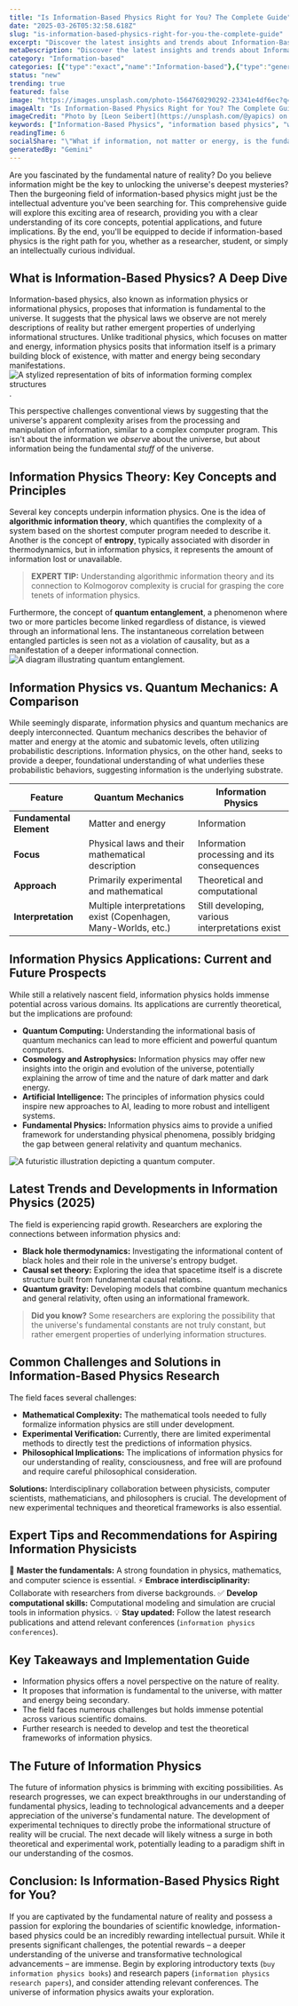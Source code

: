 ```yaml
---
title: "Is Information-Based Physics Right for You? The Complete Guide"
date: "2025-03-26T05:32:58.618Z"
slug: "is-information-based-physics-right-for-you-the-complete-guide"
excerpt: "Discover the latest insights and trends about Information-Based Physics. This comprehensive guide covers everything you need to know about Information-Based Physics in 2025."
metaDescription: "Discover the latest insights and trends about Information-Based Physics. This comprehensive guide covers everything you need to know about Information-Base..."
category: "Information-based"
categories: [{"type":"exact","name":"Information-based"},{"type":"general","name":"Physics"},{"type":"medium","name":"Quantum Mechanics"},{"type":"specific","name":"Quantum Computing"},{"type":"niche","name":"Qubit Entanglement"}]
status: "new"
trending: true
featured: false
image: "https://images.unsplash.com/photo-1564760290292-23341e4df6ec?q=85&w=1200&fit=max&fm=webp&auto=compress"
imageAlt: "Is Information-Based Physics Right for You? The Complete Guide"
imageCredit: "Photo by [Leon Seibert](https://unsplash.com/@yapics) on Unsplash"
keywords: ["Information-Based Physics", "information based physics", "what is information physics", "information physics theory", "information physics vs quantum mechanics", "buy information physics books", "information physics research papers", "information physics applications", "future of information physics", "information physics conferences"]
readingTime: 6
socialShare: "\"What if information, not matter or energy, is the fundamental building block of the universe? Information-based physics explores this mind-bending possibility, rewriting our understanding of reality.\""
generatedBy: "Gemini"
---
```




Are you fascinated by the fundamental nature of reality? Do you believe information might be the key to unlocking the universe's deepest mysteries?  Then the burgeoning field of information-based physics might just be the intellectual adventure you've been searching for. This comprehensive guide will explore this exciting area of research, providing you with a clear understanding of its core concepts, potential applications, and future implications.  By the end, you'll be equipped to decide if information-based physics is the right path for you, whether as a researcher, student, or simply an intellectually curious individual.

## What is Information-Based Physics?  A Deep Dive

Information-based physics, also known as information physics or informational physics, proposes that information is fundamental to the universe.  It suggests that the physical laws we observe are not merely descriptions of reality but rather emergent properties of underlying informational structures. Unlike traditional physics, which focuses on matter and energy, information physics posits that information itself is a primary building block of existence, with matter and energy being secondary manifestations.  ![A stylized representation of bits of information forming complex structures](https://images.unsplash.com/photo-1704022472896-c7f2423b3ce7?q=85&w=1200&fit=max&fm=webp&auto=compress).

This perspective challenges conventional views by suggesting that the universe's apparent complexity arises from the processing and manipulation of information, similar to a complex computer program. This isn't about the information we *observe* about the universe, but about information being the fundamental *stuff* of the universe.

## Information Physics Theory: Key Concepts and Principles

Several key concepts underpin information physics. One is the idea of **algorithmic information theory**, which quantifies the complexity of a system based on the shortest computer program needed to describe it.  Another is the concept of **entropy**, typically associated with disorder in thermodynamics, but in information physics, it represents the amount of information lost or unavailable.  

> **EXPERT TIP:** Understanding algorithmic information theory and its connection to Kolmogorov complexity is crucial for grasping the core tenets of information physics.

Furthermore, the concept of **quantum entanglement**, a phenomenon where two or more particles become linked regardless of distance, is viewed through an informational lens.  The instantaneous correlation between entangled particles is seen not as a violation of causality, but as a manifestation of a deeper informational connection. ![A diagram illustrating quantum entanglement](https://images.unsplash.com/photo-1564760290292-23341e4df6ec?q=85&w=1200&fit=max&fm=webp&auto=compress).

## Information Physics vs. Quantum Mechanics: A Comparison

While seemingly disparate, information physics and quantum mechanics are deeply interconnected.  Quantum mechanics describes the behavior of matter and energy at the atomic and subatomic levels, often utilizing probabilistic descriptions.  Information physics, on the other hand, seeks to provide a deeper, foundational understanding of what underlies these probabilistic behaviors, suggesting information is the underlying substrate.

| Feature          | Quantum Mechanics                                   | Information Physics                               |
|-----------------|----------------------------------------------------|---------------------------------------------------|
| **Fundamental Element** | Matter and energy                                 | Information                                        |
| **Focus**         | Physical laws and their mathematical description   | Information processing and its consequences       |
| **Approach**      | Primarily experimental and mathematical            | Theoretical and computational                      |
| **Interpretation** | Multiple interpretations exist (Copenhagen, Many-Worlds, etc.) | Still developing, various interpretations exist    |

## Information Physics Applications: Current and Future Prospects

While still a relatively nascent field, information physics holds immense potential across various domains.  Its applications are currently theoretical, but the implications are profound:

* **Quantum Computing:**  Understanding the informational basis of quantum mechanics can lead to more efficient and powerful quantum computers.
* **Cosmology and Astrophysics:**  Information physics may offer new insights into the origin and evolution of the universe, potentially explaining the arrow of time and the nature of dark matter and dark energy.
* **Artificial Intelligence:**  The principles of information physics could inspire new approaches to AI, leading to more robust and intelligent systems.
* **Fundamental Physics:**  Information physics aims to provide a unified framework for understanding physical phenomena, possibly bridging the gap between general relativity and quantum mechanics.

![A futuristic illustration depicting a quantum computer](https://images.unsplash.com/photo-1704022428601-c7535c7bab89?q=85&w=1200&fit=max&fm=webp&auto=compress).

##  Latest Trends and Developments in Information Physics (2025)

The field is experiencing rapid growth.  Researchers are exploring the connections between information physics and:

* **Black hole thermodynamics:**  Investigating the informational content of black holes and their role in the universe's entropy budget.
* **Causal set theory:**  Exploring the idea that spacetime itself is a discrete structure built from fundamental causal relations.
* **Quantum gravity:**  Developing models that combine quantum mechanics and general relativity, often using an informational framework.

> **Did you know?**  Some researchers are exploring the possibility that the universe's fundamental constants are not truly constant, but rather emergent properties of underlying information structures.

## Common Challenges and Solutions in Information-Based Physics Research

The field faces several challenges:

* **Mathematical Complexity:**  The mathematical tools needed to fully formalize information physics are still under development.
* **Experimental Verification:**  Currently, there are limited experimental methods to directly test the predictions of information physics.
* **Philosophical Implications:**  The implications of information physics for our understanding of reality, consciousness, and free will are profound and require careful philosophical consideration.

**Solutions:**  Interdisciplinary collaboration between physicists, computer scientists, mathematicians, and philosophers is crucial.  The development of new experimental techniques and theoretical frameworks is also essential.

## Expert Tips and Recommendations for Aspiring Information Physicists

🔑 **Master the fundamentals:** A strong foundation in physics, mathematics, and computer science is essential.
⚡ **Embrace interdisciplinarity:** Collaborate with researchers from diverse backgrounds.
✅ **Develop computational skills:**  Computational modeling and simulation are crucial tools in information physics.
💡 **Stay updated:**  Follow the latest research publications and attend relevant conferences (`information physics conferences`).

## Key Takeaways and Implementation Guide

* Information physics offers a novel perspective on the nature of reality.
* It proposes that information is fundamental to the universe, with matter and energy being secondary.
* The field faces numerous challenges but holds immense potential across various scientific domains.
*  Further research is needed to develop and test the theoretical frameworks of information physics.

## The Future of Information Physics

The future of information physics is brimming with exciting possibilities. As research progresses, we can expect breakthroughs in our understanding of fundamental physics, leading to technological advancements and a deeper appreciation of the universe's fundamental nature. The development of experimental techniques to directly probe the informational structure of reality will be crucial.  The next decade will likely witness a surge in both theoretical and experimental work, potentially leading to a paradigm shift in our understanding of the cosmos.

## Conclusion: Is Information-Based Physics Right for You?

If you are captivated by the fundamental nature of reality and possess a passion for exploring the boundaries of scientific knowledge, information-based physics could be an incredibly rewarding intellectual pursuit. While it presents significant challenges, the potential rewards – a deeper understanding of the universe and transformative technological advancements – are immense.  Begin by exploring introductory texts (`buy information physics books`) and research papers (`information physics research papers`), and consider attending relevant conferences. The universe of information physics awaits your exploration.

